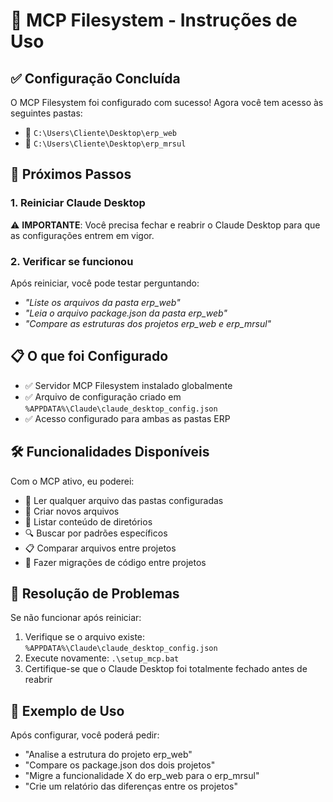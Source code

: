 # 🚀 MCP Filesystem - Instruções de Uso

## ✅ Configuração Concluída

O MCP Filesystem foi configurado com sucesso! Agora você tem acesso às seguintes pastas:

- 📁 `C:\Users\Cliente\Desktop\erp_web`
- 📁 `C:\Users\Cliente\Desktop\erp_mrsul`

## 🔄 Próximos Passos

### **1. Reiniciar Claude Desktop**
⚠️ **IMPORTANTE**: Você precisa fechar e reabrir o Claude Desktop para que as configurações entrem em vigor.

### **2. Verificar se funcionou**
Após reiniciar, você pode testar perguntando:
- *"Liste os arquivos da pasta erp_web"*
- *"Leia o arquivo package.json da pasta erp_web"*
- *"Compare as estruturas dos projetos erp_web e erp_mrsul"*

## 📋 O que foi Configurado

- ✅ Servidor MCP Filesystem instalado globalmente
- ✅ Arquivo de configuração criado em `%APPDATA%\Claude\claude_desktop_config.json`
- ✅ Acesso configurado para ambas as pastas ERP

## 🛠️ Funcionalidades Disponíveis

Com o MCP ativo, eu poderei:
- 📖 Ler qualquer arquivo das pastas configuradas
- 📝 Criar novos arquivos
- 📂 Listar conteúdo de diretórios
- 🔍 Buscar por padrões específicos
- 📋 Comparar arquivos entre projetos
- 🔄 Fazer migrações de código entre projetos

## 🐛 Resolução de Problemas

Se não funcionar após reiniciar:
1. Verifique se o arquivo existe: `%APPDATA%\Claude\claude_desktop_config.json`
2. Execute novamente: `.\setup_mcp.bat`
3. Certifique-se que o Claude Desktop foi totalmente fechado antes de reabrir

## 🎯 Exemplo de Uso

Após configurar, você poderá pedir:
- "Analise a estrutura do projeto erp_web"
- "Compare os package.json dos dois projetos"
- "Migre a funcionalidade X do erp_web para o erp_mrsul"
- "Crie um relatório das diferenças entre os projetos"

